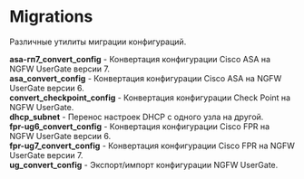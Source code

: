 # Migrations
Различные утилиты миграции конфигураций.

<b>asa-гп7_convert_config</b> - Конвертация конфигурации Cisco ASA на NGFW UserGate версии 7.<br>
<b>asa_convert_config</b> - Конвертация конфигурации Cisco ASA на NGFW UserGate версии 6.<br>
<b>convert_checkpoint_config</b> - Конвертация конфигурации Check Point на NGFW UserGate.<br>
<b>dhcp_subnet</b> - Перенос настроек DHCP с одного узла на другой.<br>
<b>fpr-ug6_convert_config</b> - Конвертация конфигурации Cisco FPR на NGFW UserGate версии 6.<br>
<b>fpr-ug7_convert_config</b> - Конвертация конфигурации Cisco FPR на NGFW UserGate версии 7.<br>
<b>ug_convert_config</b> - Экспорт/импорт конфигурации NGFW UserGate.<br>

